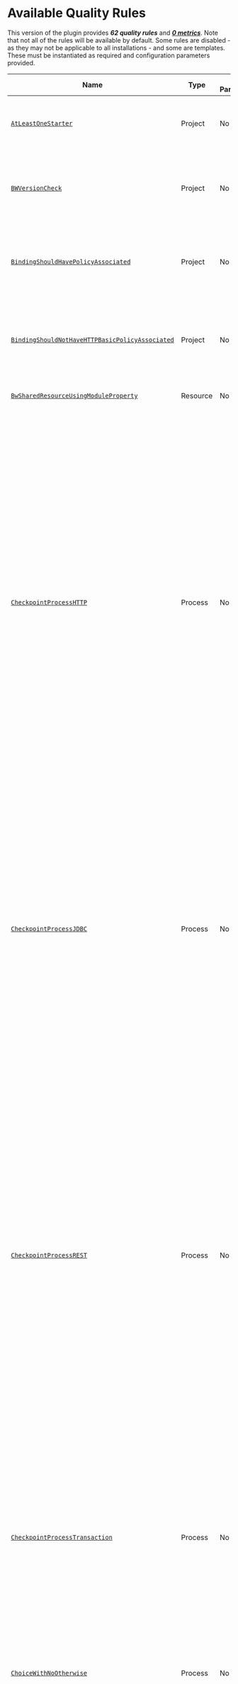 # Available Quality Rules

This version of the plugin provides ***62 quality rules*** and [***0 metrics***](../METRICS.md). Note that not all of the rules will be available by default. Some rules are disabled - as they may not be applicable to all installations - and some are templates. These must be instantiated as required and configuration parameters provided.

| Name | Type | Has Parameters | Initial  State | Description |
| ---- | ---- | -------------- | -------------- | ----------- |
| [`AtLeastOneStarter`](AtLeastOneStarter.md) | Project | No | Enabled | Check that an application module should have one starter additional to the Activator process |
| [`BWVersionCheck`](BWVersionCheck.md) | Project | No | Enabled | Check if this BusinessWorks™ Module matches recommended version which has better performance and less vulnerabilities |
| [`BindingShouldHavePolicyAssociated`](BindingShouldHavePolicyAssociated.md) | Project | No | Enabled | To ensure that the communications are authentified all input connections should check that the binding has a policy associated |
| [`BindingShouldNotHaveHTTPBasicPolicyAssociated`](BindingShouldNotHaveHTTPBasicPolicyAssociated.md) | Project | No | Enabled | To ensure that the communications are authentified all input connections should check that the binding has a policy associated that is secure |
| [`BwSharedResourceUsingModuleProperty`](BwSharedResourceUsingModuleProperty.md) | Resource | No | Enabled | Parameter Resource using Module Property |
| [`CheckpointProcessHTTP`](CheckpointProcessHTTP.md) | Process | No | Enabled | This rule checks the placement of a Checkpoint activity within a process. When placing your checkpoint in a process, be careful with certain types of process starters or incoming events, so that a recovered process instance does not attempt to access resources that no longer exist. For example, consider a process with an HTTP process starter that takes a checkpoint after receiving a request but before sending a response. In this case, when the engine restarts after a crash, the recovered process instance cannot respond to the request since the HTTP socket is already closed. As a best practice, do not place Checkpoint activity right after or in parallel path to HTTP activities. |
| [`CheckpointProcessJDBC`](CheckpointProcessJDBC.md) | Process | No | Enabled | This rule checks the placement of a Checkpoint activity within a process. Do not place checkpoint after or in a parallel flow of Query activities or idempotent activities. Database operations such as Update, Insert and Delete are considered non-idempotent operations. You should always place a checkpoint immediately after any database insert or update activity to persist the response. However, for queries, there is no need to place checkpoints. |
| [`CheckpointProcessREST`](CheckpointProcessREST.md) | Process | No | Enabled | This rule checks the placement of a Checkpoint activity within a process. When placing your checkpoint in a process, be careful with certain types of process starters or incoming events, so that a recovered process instance does not attempt to access resources that no longer exist. For example, consider a process with an HTTP process starter that takes a checkpoint after receiving a request but before sending a response. In this case, when the engine restarts after a crash, the recovered process instance cannot respond to the request since the HTTP socket is already closed. As a best practice, do not place Checkpoint activity right after or in parallel path to HTTP activities. |
| [`CheckpointProcessTransaction`](CheckpointProcessTransaction.md) | Process | No | Enabled | This rule checks the placement of a Checkpoint activity within a process. Do not place checkpoint within or in parallel to a Transaction Group or a Critical Section Group. Checkpoint activities should be placed at points that are guaranteed to be reached before or after the transaction group is reached. |
| [`ChoiceWithNoOtherwise`](ChoiceWithNoOtherwise.md) | Process | No | Enabled | This rule checks all activities input mapping for choice statement. As a coding best practice, the choice statement should always include the option otherwise. |
| [`CriticalSection`](CriticalSection.md) | Process | No | Enabled | Critical section groups cause multiple concurrently running process instances to wait for one process instance to execute the activities in the group. As a result, there may be performance implications when using these groups. This rules checks that the Critical Section group does not include any activities that wait for incoming events or have long durations, such as Request/Reply activities, Wait For (Signal-In) activities, Sleep activity, or other activities that require a long time to execute. |
| [`DeadlockDetection`](DeadlockDetection.md) | Process | No | Enabled | There are many situations in which deadlocks can be created between communicating web services. This rule checks for deadlocks and infinite loops in BW6 process design. |
| [`DefaultTargetNamespace`](DefaultTargetNamespace.md) | Process | No | Enabled | This rule checks if process namespace is the default one generated by the tool. |
| [`EndpointURIFromHTTPBindingSetUsingProperty`](EndpointURIFromHTTPBindingSetUsingProperty.md) | Project | No | Enabled | Endpoint URI from SOAP/HTTP Binding should be set using a Module Property |
| [`ExceptionHandlingCheck`](ExceptionHandlingCheck.md) | Process | No | Enabled | Check if exceptions are handled in component process. |
| [`ForEachMapping`](ForEachMapping.md) | Process | No | Enabled | This rule checks the Input mappings of activities. In activity Input mapping for performance reasons, it is recommended ato use Copy-Of instead of For-Each whenever possible. |
| [`GetFragmentBinary`](GetFragmentBinary.md) | Process | No | Enabled | GetFragment should use binary mode for performance assestment |
| [`HttpClientMustBeUsedinHTTPBinding`](HttpClientMustBeUsedinHTTPBinding.md) | Process | No | Enabled | HTTP Binding should have an HTTP Client Resource |
| [`HttpClientSSLShouldHaveConfidentiality`](HttpClientSSLShouldHaveConfidentiality.md) | Resource | No | Enabled | HTTP Client using 443 port should have set confidentiality settings |
| [`HttpConnectorShouldHaveConfidentiality`](HttpConnectorShouldHaveConfidentiality.md) | Resource | No | Enabled | HTTP Connector should have set confidentiality settings |
| [`IsMavenProject`](IsMavenProject.md) | Project | No | Enabled | Check is this BusinessWorks™ Module is a Maven Project |
| [`JDBCHardCoded`](JDBCHardCoded.md) | Process | No | Enabled | This rule checks JDBC activities for hardcoded values for fields Timeout and MaxRows. Use Process property or Module property. |
| [`JDBCTransactionParallelFlow`](JDBCTransactionParallelFlow.md) | Process | No | Enabled | This rule checks if there is no parallel flows with JDBC activities inside a Transaction Group |
| [`JDBCWildcards`](JDBCWildcards.md) | Process | No | Enabled | This rule checks whether JDBC activities are using wildcards in the query. As a good coding practice, never use wildcards in JDBC queries. |
| [`JKSValidation`](JKSValidation.md) | Project | No | Enabled | Check the JKS inside the project to see if they've been expired or if they're autosigned |
| [`JMSAcknowledgementMode`](JMSAcknowledgementMode.md) | Process | No | Enabled | This rule checks the acknowledgement mode used in JMS activities. |
| [`JMSConnectorShouldHaveConfidentiality`](JMSConnectorShouldHaveConfidentiality.md) | Resource | No | Enabled | JMS Connector should have set confidentiality settings |
| [`JMSHardCoded`](JMSHardCoded.md) | Process | No | Enabled | This rule checks JMS activities for hardcoded values for fields Timeout, Destinaton, Reply to Destination, Message Selector, Polling Interval. Use Process property or Module property. |
| [`JMSReceiverPlusConfirm`](JMSReceiverPlusConfirm.md) | Process | No | Enabled | Confirm activity should cover all OK flows with a JMS Receiver if CLIENT ACK Mode is Selected. |
| [`JMSRequestReplyNonPersistent`](JMSRequestReplyNonPersistent.md) | Process | No | Enabled | JMS Request/Reply shoud use NON-PERSISTENT messages |
| [`LastActivityAndEndActivity`](LastActivityAndEndActivity.md) | Process | No | Enabled | This rule checks all flows are finished properly using an end activity |
| [`ListFileActivityToCheckFileExistence`](ListFileActivityToCheckFileExistence.md) | Process | No | Enabled | Using List File activity to check if a single file exists is less performant than using ReadFile without fileContent check |
| [`LogSubprocess`](LogSubprocess.md) | Process | No | Enabled | This rule checks if the Log activity is not being used in component process and only used in subprocess |
| [`MultipleTransitions`](MultipleTransitions.md) | Process | No | Enabled | This rule checks whether multiple transitions from an activity in a parallel flow merge into EMPTY activity |
| [`NoOtherwiseCheck`](NoOtherwiseCheck.md) | Process | No | Enabled | This rule checks multiple transition from an activity at least exists one path for no matching condition |
| [`NumberOfActivities`](NumberOfActivities.md) | Process | No | Enabled | This rule checks the number of activities within a process |
| [`NumberOfExposedServices`](NumberOfExposedServices.md) | Process | No | Enabled | This rule checks the number of activities within a process |
| [`NumberOfPropertiesSameGroup`](NumberOfPropertiesSameGroup.md) | Project | No | Enabled | Check the maximum of module properties that you should have together in the same group to ensure a proper and maintable property organization |
| [`OnlyOneKeystoreApplicationModule`](OnlyOneKeystoreApplicationModule.md) | Project | No | Enabled | This rule checks if there are a single KeyStore resource for application |
| [`OnlyOneOtherwiseCheck`](OnlyOneOtherwiseCheck.md) | Process | No | Enabled | This rule checks multiple transition from an activity only one for the paths are for no matching condition |
| [`ParseXMLBinary`](ParseXMLBinary.md) | Process | No | Enabled | ParseXML should use binary mode for performance assestment |
| [`ParseXMLFromRender`](ParseXMLFromRender.md) | Process | No | Enabled | This rule checks for inefficiencies on using ParseXML activities using tib:render-xml |
| [`ParseXMLRenderXMLActivity`](ParseXMLRenderXMLActivity.md) | Process | No | Enabled | This rule checks for inefficiencies on using ParseXML activities using RenderXML activity output |
| [`PomXmlVersionsHarcoded`](PomXmlVersionsHarcoded.md) | Project | No | Enabled | Check if the dependency version are being defined using a property or hardcoded |
| [`ProcessNamingConvention`](ProcessNamingConvention.md) | Process | No | Enabled | This rule ensure the naming convention for process names |
| [`ProcessNoDescription`](ProcessNoDescription.md) | Process | No | Enabled | This rule checks if there is description specified for a process. |
| [`ProcessWithoutTest`](ProcessWithoutTest.md) | Process | No | Enabled | This rule checks that all processes should have at least one test file |
| [`ProjectStructure`](ProjectStructure.md) | Project | No | Enabled | Check that an application module has the right structure |
| [`RenderXMLBinary`](RenderXMLBinary.md) | Process | No | Enabled | RenderXML should use binary mode for performance assestment |
| [`RenderXmlPrettyPrint`](RenderXmlPrettyPrint.md) | Process | No | Enabled | This rule checks for inefficiencies on using tib:render-xml function specifying the pretty-print option to true |
| [`SFTPPutBinary`](SFTPPutBinary.md) | Process | No | Enabled | SFTP Put should use binary mode for avoiding encoding issues when transferring |
| [`SSLClientConnectorShouldHaveTLSprotocol`](SSLClientConnectorShouldHaveTLSprotocol.md) | Resource | No | Enabled | SSLClient Connector should use recommended TLS protocol to secure all communications between a client and a server |
| [`SSLServerConnectorShouldHaveTLSprotocol`](SSLServerConnectorShouldHaveTLSprotocol.md) | Resource | No | Enabled | SSLServer Connector should use recommended TLS protocol to secure all communications between a client and a server |
| [`SharedResourcesNotUsed`](SharedResourcesNotUsed.md) | Resource | No | Enabled | "Shared Resource not used |
| [`SubProcessInlineCheck`](SubProcessInlineCheck.md) | Process | No | Enabled | This rule checks if there is large set of data being passed everytime to Inline SubProcess. |
| [`SwaggerValidation`](SwaggerValidation.md) | Project | No | Enabled | Check if the Swagger files inside the project are valid or have some errors |
| [`ThreadpoolUsageInJDBCActivities`](ThreadpoolUsageInJDBCActivities.md) | Process | No | Enabled | This rule check if you are setting up a ThreadPool Resource to your JDBC Activities to handle the increasing number of threads because of JDBC Activities |
| [`TransitionLabels`](TransitionLabels.md) | Process | No | Enabled | This rule checks whether the transitions with the type 'Success With Condition' (XPath) have a proper label. This will improve code readability |
| [`UnneededEmptyActivity`](UnneededEmptyActivity.md) | Process | No | Enabled | This rule checks if there are empty activities that are not needed |
| [`UnneededGroup`](UnneededGroup.md) | Process | No | Enabled | This rule checks if there are groups that are not needed |
| [`XMLResourceSameTargetNamespace`](XMLResourceSameTargetNamespace.md) | Project | No | Enabled | Check if most that one XML Schema or WSDL file have same target namespace |
| [`XPathCheck`](XPathCheck.md) | Project | No | Disabled | This is a template rule that allow to add custom XPath Checks if required |

---
[< Return to STANDALONE operation](../STANDALONE.md) | [<< Return to main README file](../../README.md)
